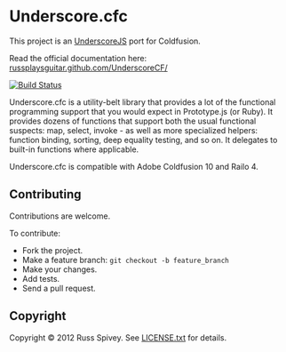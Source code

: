 # Underscore.cfc

This project is an [UnderscoreJS](http://underscorejs.org/) port for Coldfusion. 

Read the official documentation here: [russplaysguitar.github.com/UnderscoreCF/](http://russplaysguitar.github.com/UnderscoreCF/)

[![Build Status](https://travis-ci.org/russplaysguitar/UnderscoreCF.svg)](https://travis-ci.org/russplaysguitar/UnderscoreCF)

Underscore.cfc is a utility-belt library that provides a lot of the functional programming support that you would expect in Prototype.js (or Ruby). It provides dozens of functions that support both the usual functional suspects: map, select, invoke - as well as more specialized helpers: function binding, sorting, deep equality testing, and so on. It delegates to built-in functions where applicable. 

Underscore.cfc is compatible with Adobe Coldfusion 10 and Railo 4.

## Contributing

Contributions are welcome.

To contribute:

* Fork the project.
* Make a feature branch: `git checkout -b feature_branch`
* Make your changes.
* Add tests.
* Send a pull request.

## Copyright

Copyright © 2012 Russ Spivey. See [LICENSE.txt](https://github.com/russplaysguitar/UnderscoreCF/blob/master/LICENSE.txt) for details.

